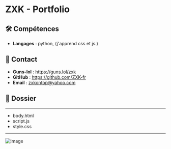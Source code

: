 # ZXK - Portfolio

## 🛠 Compétences
- **Langages** : python, (j'apprend css et js.)

## 📧 Contact
- **Guns-lol** : https://guns.lol/zxk
- **GitHub**   : https://github.com/ZXK-fr
- **Email**    : zxkontop@yahoo.com

## 📁 Dossier
----------------------------
- body.html
- script.js
- style.css
----------------------------


![image](https://github.com/user-attachments/assets/b4b412f2-e214-4af9-81b2-c4614cb1ba42)
